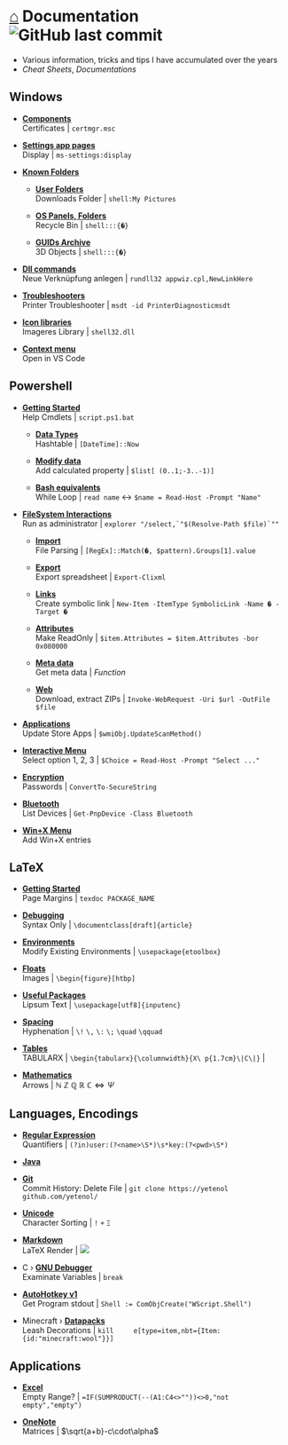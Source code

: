 # [⌂](README.md) Documentation ![GitHub last commit](https://img.shields.io/github/last-commit/yetenol/doc?color=white)
- Various information, tricks and tips I have accumulated over the years
- _Cheat Sheets_, _Documentations_


## Windows

- [**Components**](windows/components.md)  
  Certificates | `certmgr.msc`

- [**Settings app pages**](windows/settings.md)  
  Display | `ms-settings:display`

- [**Known Folders**](windows/known-folders/known-folders.md)  

	- [**User Folders**](windows/known-folders/user-folders.md)  
	  Downloads Folder | `shell:My Pictures`

	- [**OS Panels, Folders**](windows/known-folders/guids.md)  
	  Recycle Bin | `shell:::{�}`

	- [**GUIDs Archive**](windows/known-folders/guids-archive.md)  
	  3D Objects | `shell:::{�}`

- [**Dll commands**](windows/dll.md)  
  Neue Verknüpfung anlegen | `rundll32 appwiz.cpl,NewLinkHere`

- [**Troubleshooters**](windows/troubleshooters.md)  
  Printer Troubleshooter | `msdt -id PrinterDiagnosticmsdt`

- [**Icon libraries**](windows/icons.md)  
  Imageres Library | `shell32.dll`

- [**Context menu**](windows/context-menu.md)  
  Open in VS Code


## Powershell

- [**Getting Started**](powershell/powershell.md)  
  Help Cmdlets | `script.ps1.bat`

	- [**Data Types**](powershell/data-types.md)  
	  Hashtable | `[DateTime]::Now`

	- [**Modify data**](powershell/filesystem/modify.md)  
	  Add calculated property | `$list[	(0..1;-3..-1)]`

	- [**Bash equivalents**](powershell/bash-equivalents.md)  
	  While Loop | `read name` <-> `$name = Read-Host -Prompt "Name"`

- [**FileSystem Interactions**](powershell/filesystem/filesystem.md)  
  Run as administrator | ``explorer "/select,`"$(Resolve-Path $file)`""``

	- [**Import**](powershell/filesystem/import.md)  
	  File Parsing | `[RegEx]::Match(�, $pattern).Groups[1].value`

	- [**Export**](powershell/filesystem/export.md)  
	  Export spreadsheet | `Export-Clixml`

	- [**Links**](powershell/filesystem/links.md)  
	  Create symbolic link | `New-Item -ItemType SymbolicLink -Name � -Target �`

	- [**Attributes**](powershell/filesystem/file-attributes.md)  
	  Make ReadOnly | `$item.Attributes = $item.Attributes -bor 0x080000`

	- [**Meta data**](powershell/filesystem/metadata.md)  
	  Get meta data | _Function_

	- [**Web**](powershell/filesystem/web.md)  
	  Download, extract ZIPs | `Invoke-WebRequest -Uri $url -OutFile $file`

- [**Applications**](powershell/applications.md)  
  Update Store Apps | `$wmiObj.UpdateScanMethod()`

- [**Interactive Menu**](powershell/menu.md)  
  Select option 1, 2, 3 | `$Choice = Read-Host -Prompt "Select ..."`

- [**Encryption**](powershell/encryption.md)  
  Passwords | `ConvertTo-SecureString`

- [**Bluetooth**](powershell/bluetooth.md)  
  List Devices | `Get-PnpDevice -Class Bluetooth`

- [**Win+X Menu**](windows/win-x.md)  
  Add Win+X entries


## LaTeX

- [**Getting Started**](latex/latex.md)  
  Page Margins | `texdoc PACKAGE_NAME`

- [**Debugging**](latex/debugging.md)  
  Syntax Only | `\documentclass[draft]{article}`

- [**Environments**](latex/environments.md)  
  Modify Existing Environments | `\usepackage{etoolbox}`

- [**Floats**](latex/floats.md)  
  Images | `\begin{figure}[htbp]`

- [**Useful Packages**](latex/packages.md)  
  Lipsum Text | `\usepackage[utf8]{inputenc}`

- [**Spacing**](latex/spacing.md)  
  Hyphenation | `\!` `\,` `\:` `\;` `\quad` `\qquad`

- [**Tables**](latex/tables.md)  
  TABULARX | `\begin{tabularx}{\columnwidth}{X\
p{1.7cm}\|C\|}` |
- [**Mathematics**](latex/symbols.md)  
  Arrows | $\mathbb{N\ Z\ Q\ R\ C} \iff \Psi$


## Languages, Encodings

- [**Regular Expression**](languages/regex.md)  
  Quantifiers | `(?in)user:(?<name>\S*)\s*key:(?<pwd>\S*)`

- [**Java**](languages/java.md)  

- [**Git**](languages/git.md)  
  Commit History: Delete File | `git clone https://yetenol	github.com/yetenol/`

- [**Unicode**](languages/unicode.md)  
  Character Sorting | `!` `+` `Ξ`

- [**Markdown**](languages/markdown.md)  
  LaTeX Render | <img src="https://render.githubusercontent.com/render/math?math=e^{i\pi}=-1">

- C › [**GNU Debugger**](languages/gdb.md)  
  Examinate Variables | `break`


- [**AutoHotkey v1**](languages/autohotkey.md)  
  Get Program stdout | `Shell := ComObjCreate("WScript.Shell")`

- Minecraft › [**Datapacks**](languages/minecraft.md)  
  Leash Decorations | `kill 	e[type=item,nbt={Item:{id:"minecraft:wool"}}]`


## Applications

- [**Excel**](apps/excel.md)  
  Empty Range? | `=IF(SUMPRODUCT(--(A1:C4<>""))<>0,"not empty","empty")`

- [**OneNote**](apps/onenote.md)  
  Matrices | $\sqrt{a+b}-c\cdot\alpha$
